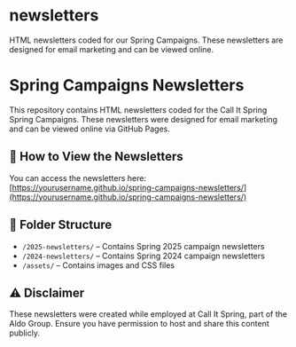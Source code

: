 # newsletters
HTML newsletters coded for our Spring Campaigns. These newsletters are designed for email marketing and can be viewed online.

# Spring Campaigns Newsletters

This repository contains HTML newsletters coded for the Call It Spring Spring Campaigns. These newsletters were designed for email marketing and can be viewed online via GitHub Pages.

## 📄 How to View the Newsletters

You can access the newsletters here:  
[https://yourusername.github.io/spring-campaigns-newsletters/](https://yourusername.github.io/spring-campaigns-newsletters/)

## 📂 Folder Structure

- `/2025-newsletters/` – Contains Spring 2025 campaign newsletters  
- `/2024-newsletters/` – Contains Spring 2024 campaign newsletters  
- `/assets/` – Contains images and CSS files  

## ⚠️ Disclaimer

These newsletters were created while employed at Call It Spring, part of the Aldo Group. Ensure you have permission to host and share this content publicly.

